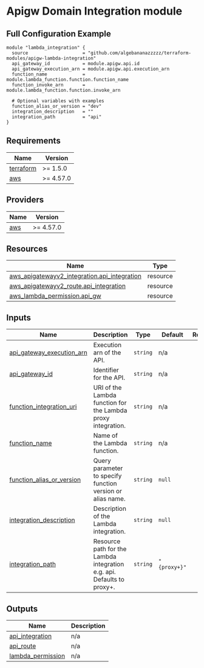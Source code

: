 # Apigw Domain Integration module

## Full Configuration Example
```hcl
module "lambda_integration" {
  source                    = "github.com/algebananazzzzz/terraform-modules/apigw-lambda-integration"
  api_gateway_id            = module.apigw.api.id
  api_gateway_execution_arn = module.apigw.api.execution_arn
  function_name             = module.lambda_function.function.function_name
  function_invoke_arn       = module.lambda_function.function.invoke_arn

  # Optional variables with examples
  function_alias_or_version = "dev"
  integration_description   = ""
  integration_path          = "api"
}
```

<!-- BEGIN_TF_DOCS -->
## Requirements

| Name | Version |
|------|---------|
| <a name="requirement_terraform"></a> [terraform](#requirement\_terraform) | >= 1.5.0 |
| <a name="requirement_aws"></a> [aws](#requirement\_aws) | >= 4.57.0 |

## Providers

| Name | Version |
|------|---------|
| <a name="provider_aws"></a> [aws](#provider\_aws) | >= 4.57.0 |

## Resources

| Name | Type |
|------|------|
| [aws_apigatewayv2_integration.api_integration](https://registry.terraform.io/providers/hashicorp/aws/latest/docs/resources/apigatewayv2_integration) | resource |
| [aws_apigatewayv2_route.api_integration](https://registry.terraform.io/providers/hashicorp/aws/latest/docs/resources/apigatewayv2_route) | resource |
| [aws_lambda_permission.api_gw](https://registry.terraform.io/providers/hashicorp/aws/latest/docs/resources/lambda_permission) | resource |

## Inputs

| Name | Description | Type | Default | Required |
|------|-------------|------|---------|:--------:|
| <a name="input_api_gateway_execution_arn"></a> [api\_gateway\_execution\_arn](#input\_api\_gateway\_execution\_arn) | Execution arn of the API. | `string` | n/a | yes |
| <a name="input_api_gateway_id"></a> [api\_gateway\_id](#input\_api\_gateway\_id) | Identifier for the API. | `string` | n/a | yes |
| <a name="input_function_integration_uri"></a> [function\_integration\_uri](#input\_function\_integration\_uri) | URI of the Lambda function for the Lambda proxy integration. | `string` | n/a | yes |
| <a name="input_function_name"></a> [function\_name](#input\_function\_name) | Name of the Lambda function. | `string` | n/a | yes |
| <a name="input_function_alias_or_version"></a> [function\_alias\_or\_version](#input\_function\_alias\_or\_version) | Query parameter to specify function version or alias name. | `string` | `null` | no |
| <a name="input_integration_description"></a> [integration\_description](#input\_integration\_description) | Description of the Lambda integration. | `string` | `null` | no |
| <a name="input_integration_path"></a> [integration\_path](#input\_integration\_path) | Resource path for the Lambda integration e.g. api. Defaults to proxy+. | `string` | `"{proxy+}"` | no |

## Outputs

| Name | Description |
|------|-------------|
| <a name="output_api_integration"></a> [api\_integration](#output\_api\_integration) | n/a |
| <a name="output_api_route"></a> [api\_route](#output\_api\_route) | n/a |
| <a name="output_lambda_permission"></a> [lambda\_permission](#output\_lambda\_permission) | n/a |
<!-- END_TF_DOCS -->